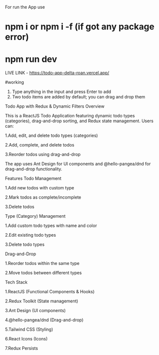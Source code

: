 For run the App use 
# npm i or npm i -f (if got any package error)
# npm run dev

LIVE LINK - https://todo-app-delta-roan.vercel.app/

#working
1. Type anything in the input and press Enter to add
2. Two todo items are added by default; you can drag and drop them

Todo App with Redux & Dynamic Filters
Overview

This is a ReactJS Todo Application featuring dynamic todo types (categories), drag-and-drop sorting, and Redux state management. Users can:

1.Add, edit, and delete todo types (categories)

2.Add, complete, and delete todos

3.Reorder todos using drag-and-drop


The app uses Ant Design for UI components and @hello-pangea/dnd for drag-and-drop functionality.

Features
Todo Management

1.Add new todos with custom type

2.Mark todos as complete/incomplete

3.Delete todos

Type (Category) Management

1.Add custom todo types with name and color

2.Edit existing todo types

3.Delete todo types


Drag-and-Drop

1.Reorder todos within the same type

2.Move todos between different types

Tech Stack

1.ReactJS (Functional Components & Hooks)

2.Redux Toolkit (State management)

3.Ant Design (UI components)

4.@hello-pangea/dnd (Drag-and-drop)

5.Tailwind CSS (Styling)

6.React Icons (Icons)

7.Redux Persists
